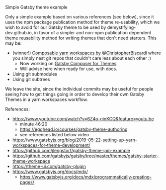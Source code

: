 Simple Gatsby theme example

Only a simple example based on various references (see below), since it uses the npm package publication method for theme re-usability, which we wish to avoid for our Gatsby theme to be used by demystifying-dev.github.io, in favor of a simpler and non-npm publication dependent theme reusability method for writing themes that don't need starters. This may be:

* (winner!) [Composable yarn workspaces by @ChristopherBiscardi](https://www.christopherbiscardi.com/post/composing-yarn-workspaces) where you simply nest git repos that couldn't care less about each other :)
    * Now working on [Gatsby Composer for Themes](https://github.com/demystifying-dev/gatsby-composer-for-themes)
    * Will advise here when ready for use, with docs.
* Using git submodules
* Using git subtrees

We leave the site, since the individual commits may be useful for people seeing how to get things going in order to develop their own Gatsby Themes in a yarn workspaces workflow.

References:

- https://www.youtube.com/watch?v=6Z4p-qjnKCQ&feature=youtu.be
    - minute 46:20
    - https://egghead.io/courses/gatsby-theme-authoring
    - see references listed below video
- https://www.gatsbyjs.org/blog/2019-05-22-setting-up-yarn-workspaces-for-theme-development/
- https://github.com/jlengstorf/gatsby-theme-jam-example
- https://github.com/gatsbyjs/gatsby/tree/master/themes/gatsby-starter-theme-workspace
- https://theme-ui.com/gatsby-plugin
- https://www.gatsbyjs.org/docs/mdx/
    - https://www.gatsbyjs.org/docs/mdx/programmatically-creating-pages/

